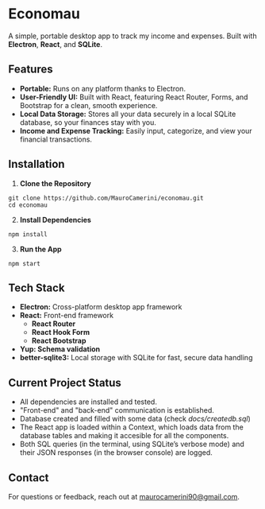 # Economau
A simple, portable desktop app to track my income and expenses. Built with **Electron**, **React**, and **SQLite**.

## Features
- **Portable:** Runs on any platform thanks to Electron.
- **User-Friendly UI:** Built with React, featuring React Router, Forms, and Bootstrap for a clean, smooth experience.
- **Local Data Storage:** Stores all your data securely in a local SQLite database, so your finances stay with you.
- **Income and Expense Tracking:** Easily input, categorize, and view your financial transactions.

## Installation
1. **Clone the Repository**
```
git clone https://github.com/MauroCamerini/economau.git
cd economau
```
2. **Install Dependencies**
```
npm install
```
3. **Run the App**
```
npm start
```

## Tech Stack
- **Electron:** Cross-platform desktop app framework
- **React:** Front-end framework
    - **React Router**
    - **React Hook Form**
    - **React Bootstrap**
- **Yup: Schema validation**
- **better-sqlite3:** Local storage with SQLite for fast, secure data handling

## Current Project Status
- All dependencies are installed and tested.
- "Front-end" and "back-end" communication is established.
- Database created and filled with some data (check *docs/createdb.sql*)
- The React app is loaded within a Context, which loads data from the database tables and making it accesible for all the components.
- Both SQL queries (in the terminal, using SQLite’s verbose mode) and their JSON responses (in the browser console) are logged.

## Contact
For questions or feedback, reach out at maurocamerini90@gmail.com.